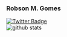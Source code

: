 ### Robson M. Gomes
[![Twitter Badge](https://img.shields.io/badge/-Isha_Gupta-1ca0f1?style=flat-square&logo=twitter&logoColor=white&link=https://twitter.com/Isha_1321)](https://twitter.com/Isha_1321)
<br />
![github stats](https://github-readme-stats.vercel.app/api?username=rob-ec&show_icons=true)
